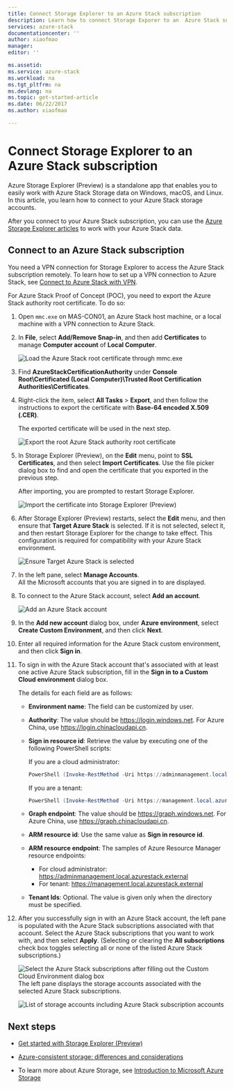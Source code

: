 ```yaml
---
title: Connect Storage Explorer to an Azure Stack subscription
description: Learn how to connect Storage Exporer to an  Azure Stack subscription
services: azure-stack
documentationcenter: ''
author: xiaofmao
manager:
editor: ''

ms.assetid:
ms.service: azure-stack
ms.workload: na
ms.tgt_pltfrm: na
ms.devlang: na
ms.topic: get-started-article
ms.date: 06/22/2017
ms.author: xiaofmao

---
```

# Connect Storage Explorer to an Azure Stack subscription

Azure Storage Explorer (Preview) is a standalone app that enables you to easily work with Azure Stack Storage data on Windows, macOS, and Linux. In this article, you learn how to connect to your Azure Stack storage accounts.

After you connect to your Azure Stack subscription, you can use the [Azure Storage Explorer articles](../vs-azure-tools-storage-manage-with-storage-explorer.md) to work with your Azure Stack data. 

## Connect to an Azure Stack subscription

You need a VPN connection for Storage Explorer to access the Azure Stack subscription remotely. To learn how to set up a VPN connection to Azure Stack, see [Connect to Azure Stack with VPN](azure-stack-connect-azure-stack.md#connect-with-vpn).

For Azure Stack Proof of Concept (POC), you need to export the Azure Stack authority root certificate. To do so:

1. Open `mmc.exe` on MAS-CON01, an Azure Stack host machine, or a local machine with a VPN connection to Azure Stack. 

2. In **File**, select **Add/Remove Snap-in**, and then add **Certificates** to manage **Computer account** of **Local Computer**.

    ![Load the Azure Stack root certificate through mmc.exe][25]   

3. Find **AzureStackCertificationAuthority** under **Console Root\Certificated (Local Computer)\Trusted Root Certification Authorities\Certificates**. 

4. Right-click the item, select **All Tasks** > **Export**, and then follow the instructions to export the certificate with **Base-64 encoded X.509 (.CER)**.  

    The exported certificate will be used in the next step.   

    ![Export the root Azure Stack authority root certificate][26]   

5. In Storage Explorer (Preview), on the **Edit** menu, point to **SSL Certificates**, and then select **Import Certificates**. Use the file picker dialog box to find and open the certificate that you exported in the previous step.  

    After importing, you are prompted to restart Storage Explorer.

    ![Import the certificate into Storage Explorer (Preview)][27]

6. After Storage Explorer (Preview) restarts, select the **Edit** menu, and then ensure that **Target Azure Stack** is selected. If it is not selected, select it, and then restart Storage Explorer for the change to take effect. This configuration is required for compatibility with your Azure Stack environment.

    ![Ensure Target Azure Stack is selected][28]

7. In the left pane, select **Manage Accounts**.  
    All the Microsoft accounts that you are signed in to are displayed.

8. To connect to the Azure Stack account, select **Add an account**.

    ![Add an Azure Stack account][29]

9. In the **Add new account** dialog box, under **Azure environment**, select **Create Custom Environment**, and then click **Next**.

10. Enter all required information for the Azure Stack custom environment, and then click **Sign in**. 

11. To sign in with the Azure Stack account that's associated with at least one active Azure Stack subscription, fill in the **Sign in to a Custom Cloud environment** dialog box.  

    The details for each field are as follows:

    * **Environment name**: The field can be customized by user.
    * **Authority**: The value should be https://login.windows.net. For Azure China, use https://login.chinacloudapi.cn.
    * **Sign in resource id**: Retrieve the value by executing one of the following PowerShell scripts:

        If you are a cloud administrator:

        ```powershell
        PowerShell (Invoke-RestMethod -Uri https://adminmanagement.local.azurestack.external/metadata/endpoints?api-version=1.0 -Method Get).authentication.audiences[0]
        ```

        If you are a tenant:

        ```powershell
        PowerShell (Invoke-RestMethod -Uri https://management.local.azurestack.external/metadata/endpoints?api-version=1.0 -Method Get).authentication.audiences[0]
        ```

    * **Graph endpoint**: The value should be https://graph.windows.net. For Azure China, use https://graph.chinacloudapi.cn.
    * **ARM resource id**: Use the same value as **Sign in resource id**.
    * **ARM resource endpoint**: The samples of Azure Resource Manager resource endpoints:

        * For cloud administrator: https://adminmanagement.local.azurestack.external   
        * For tenant: https://management.local.azurestack.external
 
    * **Tenant Ids**: Optional. The value is given only when the directory must be specified.

12. After you successfully sign in with an Azure Stack account, the left pane is populated with the Azure Stack subscriptions associated with that account. Select the Azure Stack subscriptions that you want to work with, and then select **Apply**. (Selecting or clearing the **All subscriptions** check box toggles selecting all or none of the listed Azure Stack subscriptions.)

    ![Select the Azure Stack subscriptions after filling out the Custom Cloud Environment dialog box][30]  
    The left pane displays the storage accounts associated with the selected Azure Stack subscriptions.

    ![List of storage accounts including Azure Stack subscription accounts][31]

## Next steps
* [Get started with Storage Explorer (Preview)](../vs-azure-tools-storage-manage-with-storage-explorer.md)
* [Azure-consistent storage: differences and considerations](azure-stack-acs-differences.md)


* To learn more about Azure Storage, see [Introduction to Microsoft Azure Storage](..\storage\storage-introduction.md)

[25]: ./media/azure-stack-storage-connect-se/add-certificate-azure-stack.png
[26]: ./media/azure-stack-storage-connect-se/export-root-cert-azure-stack.png
[27]: ./media/azure-stack-storage-connect-se/import-azure-stack-cert-storage-explorer.png
[28]: ./media/azure-stack-storage-connect-se/select-target-azure-stack.png
[29]: ./media/azure-stack-storage-connect-se/add-azure-stack-account.png
[30]: ./media/azure-stack-storage-connect-se/select-accounts-azure-stack.png
[31]: ./media/azure-stack-storage-connect-se/azure-stack-storage-account-list.png
